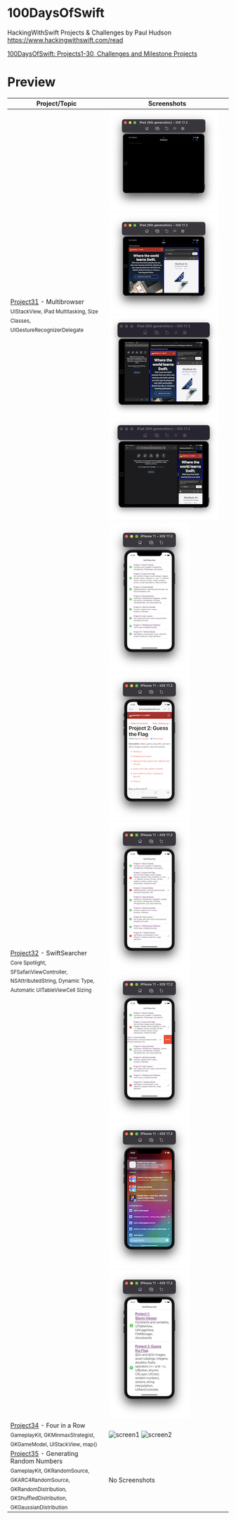 # 100DaysOfSwift
HackingWithSwift Projects & Challenges by Paul Hudson
https://www.hackingwithswift.com/read

[100DaysOfSwift: Projects1-30, Challenges and Milestone Projects](https://github.com/AybarsBal/100DaysOfSwift)

# Preview
| Project/Topic | Screenshots |
| --------------|------------ |
| [Project31](https://github.com/AybarsBal/HackingWithSwift/tree/master/Project31) - Multibrowser <br/><sub> UIStackView, iPad Multitasking, Size Classes, UIGestureRecognizerDelegate </sub>| ![screen1](https://github.com/AybarsBal/HackingWithSwift/blob/master/Project31/screenshots/small/Screenshot1.png) ![screen2](https://github.com/AybarsBal/HackingWithSwift/blob/master/Project31/screenshots/small/Screenshot2.png) ![screen3](https://github.com/AybarsBal/HackingWithSwift/blob/master/Project31/screenshots/small/Screenshot3.png) ![screen4](https://github.com/AybarsBal/HackingWithSwift/blob/master/Project31/screenshots/small/Screenshot4.png) | 
| [Project32](https://github.com/AybarsBal/HackingWithSwift/tree/master/Project32) - SwiftSearcher <br/><sub> Core Spotlight, SFSafariViewController, NSAttributedString, Dynamic Type,<br/> Automatic UITableViewCell Sizing </sub>| ![screen1](https://github.com/AybarsBal/HackingWithSwift/blob/master/Project32/screenshots/small/Screenshot1.png) ![screen2](https://github.com/AybarsBal/HackingWithSwift/blob/master/Project32/screenshots/small/Screenshot2.png) ![screen3](https://github.com/AybarsBal/HackingWithSwift/blob/master/Project32/screenshots/small/Screenshot3.png) ![screen4](https://github.com/AybarsBal/HackingWithSwift/blob/master/Project32/screenshots/small/Screenshot4.png) ![screen5](https://github.com/AybarsBal/HackingWithSwift/blob/master/Project32/screenshots/small/Screenshot5.png) ![screen6](https://github.com/AybarsBal/HackingWithSwift/blob/master/Project32/screenshots/small/Screenshot6.png) |
| [Project34](https://github.com/AybarsBal/HackingWithSwift/tree/master/Project34) - Four in a Row <br/><sub> GameplayKit, GKMinmaxStrategist, <br/>GKGameModel, UIStackView, map() </sub>| ![screen1](https://github.com/AybarsBal/HackingWithSwift/blob/master/Project34/screenshots/small/Screenshot1.png) ![screen2](https://github.com/AybarsBal/HackingWithSwift/blob/master/Project34/screenshots/small/Screenshot2.png) |
| [Project35](https://github.com/AybarsBal/HackingWithSwift/tree/master/Project35) - Generating Random Numbers <br/><sub> GameplayKit, GKRandomSource,<br/>GKARC4RandomSource, GKRandomDistribution, <br/>GKShuffledDistribution, GKGaussianDistribution </sub>| No Screenshots |

